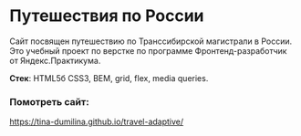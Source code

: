 # Путешествия по России

Сайт посвящен путешествию по Транссибирской магистрали в России. Это учебный проект по верстке по программе Фронтенд-разработчик от Яндекс.Практикума. 

**Стек**: HTML5б CSS3, BEM, grid, flex, media queries.

### Помотреть сайт: 
https://tina-dumilina.github.io/travel-adaptive/
